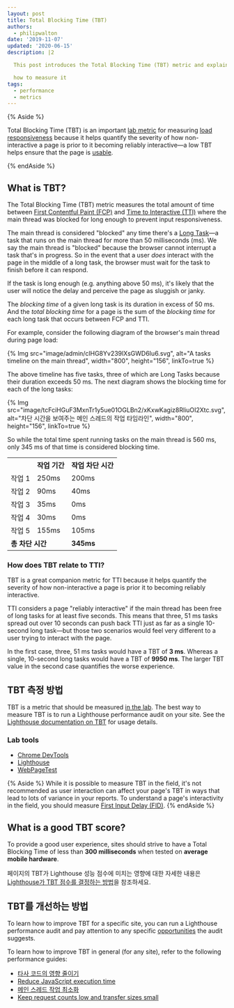 ```yaml
---
layout: post
title: Total Blocking Time (TBT)
authors:
  - philipwalton
date: '2019-11-07'
updated: '2020-06-15'
description: |2

  This post introduces the Total Blocking Time (TBT) metric and explains

  how to measure it
tags:
  - performance
  - metrics
---
```


{% Aside %}

Total Blocking Time (TBT) is an important [lab metric](/user-centric-performance-metrics/#in-the-lab) for measuring [load responsiveness](/user-centric-performance-metrics/#types-of-metrics) because it helps quantify the severity of how non-interactive a page is prior to it becoming reliably interactive—a low TBT helps ensure that the page is [usable](/user-centric-performance-metrics/#questions).

{% endAside %}

## What is TBT?

The Total Blocking Time (TBT) metric measures the total amount of time between [First Contentful Paint (FCP)](/fcp/) and [Time to Interactive (TTI)](/tti/) where the main thread was blocked for long enough to prevent input responsiveness.

The main thread is considered "blocked" any time there's a [Long Task](/custom-metrics/#long-tasks-api)—a task that runs on the main thread for more than 50 milliseconds (ms). We say the main thread is "blocked" because the browser cannot interrupt a task that's in progress. So in the event that a user *does* interact with the page in the middle of a long task, the browser must wait for the task to finish before it can respond.

If the task is long enough (e.g. anything above 50 ms), it's likely that the user will notice the delay and perceive the page as sluggish or janky.

The *blocking time* of a given long task is its duration in excess of 50 ms. And the *total blocking time* for a page is the sum of the *blocking time* for each long task that occurs between FCP and TTI.

For example, consider the following diagram of the browser's main thread during page load:

{% Img src="image/admin/clHG8Yv239lXsGWD6Iu6.svg", alt="A tasks timeline on the main thread", width="800", height="156", linkTo=true %}

The above timeline has five tasks, three of which are Long Tasks because their duration exceeds 50 ms. The next diagram shows the blocking time for each of the long tasks:

{% Img src="image/tcFciHGuF3MxnTr1y5ue01OGLBn2/xKxwKagiz8RliuOI2Xtc.svg", alt="차단 시간을 보여주는 메인 스레드의 작업 타임라인", width="800", height="156", linkTo=true %}

So while the total time spent running tasks on the main thread is 560 ms, only 345 ms of that time is considered blocking time.

<table>
  <tr>
    <th></th>
    <th>작업 기간</th>
    <th>작업 차단 시간</th>
  </tr>
  <tr>
    <td>작업 1</td>
    <td>250ms</td>
    <td>200ms</td>
  </tr>
  <tr>
    <td>작업 2</td>
    <td>90ms</td>
    <td>40ms</td>
  </tr>
  <tr>
    <td>작업 3</td>
    <td>35ms</td>
    <td>0ms</td>
  </tr>
  <tr>
    <td>작업 4</td>
    <td>30ms</td>
    <td>0ms</td>
  </tr>
  <tr>
    <td>작업 5</td>
    <td>155ms</td>
    <td>105ms</td>
  </tr>
  <tr>
    <td colspan="2"><strong>총 차단 시간</strong></td>
    <td><strong>345ms</strong></td>
  </tr>
</table>

### How does TBT relate to TTI?

TBT is a great companion metric for TTI because it helps quantify the severity of how non-interactive a page is prior it to becoming reliably interactive.

TTI considers a page "reliably interactive" if the main thread has been free of long tasks for at least five seconds. This means that three, 51 ms tasks spread out over 10 seconds can push back TTI just as far as a single 10-second long task—but those two scenarios would feel very different to a user trying to interact with the page.

In the first case, three, 51 ms tasks would have a TBT of **3 ms**. Whereas a single, 10-second long tasks would have a TBT of **9950 ms**. The larger TBT value in the second case quantifies the worse experience.

## TBT 측정 방법

TBT is a metric that should be measured [in the lab](/user-centric-performance-metrics/#in-the-lab). The best way to measure TBT is to run a Lighthouse performance audit on your site. See the [Lighthouse documentation on TBT](/lighthouse-total-blocking-time) for usage details.

### Lab tools

- [Chrome DevTools](https://developers.google.com/web/tools/chrome-devtools/)
- [Lighthouse](https://developers.google.com/web/tools/lighthouse/)
- [WebPageTest](https://www.webpagetest.org/)

{% Aside %} While it is possible to measure TBT in the field, it's not recommended as user interaction can affect your page's TBT in ways that lead to lots of variance in your reports. To understand a page's interactivity in the field, you should measure [First Input Delay (FID)](/fid/). {% endAside %}

## What is a good TBT score?

To provide a good user experience, sites should strive to have a Total Blocking Time of less than **300 milliseconds** when tested on **average mobile hardware**.

페이지의 TBT가 Lighthouse 성능 점수에 미치는 영향에 대한 자세한 내용은 [Lighthouse가 TBT 점수를 결정하는 방법](/lighthouse-total-blocking-time/#how-lighthouse-determines-your-tbt-score)을 참조하세요.

## TBT를 개선하는 방법

To learn how to improve TBT for a specific site, you can run a Lighthouse performance audit and pay attention to any specific [opportunities](/lighthouse-performance/#opportunities) the audit suggests.

To learn how to improve TBT in general (for any site), refer to the following performance guides:

- [타사 코드의 영향 줄이기](/third-party-summary/)
- [Reduce JavaScript execution time](/bootup-time/)
- [메인 스레드 작업 최소화](/mainthread-work-breakdown/)
- [Keep request counts low and transfer sizes small](/resource-summary/)
